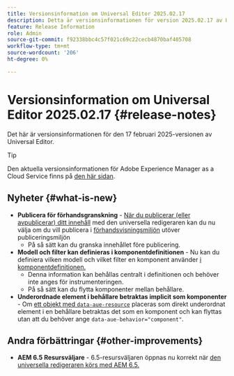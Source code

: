 ```yaml
---
title: Versionsinformation om Universal Editor 2025.02.17
description: Detta är versionsinformationen för version 2025.02.17 av Universal Editor.
feature: Release Information
role: Admin
source-git-commit: f92338bbc4c57f021c69c22cecb4870baf405708
workflow-type: tm+mt
source-wordcount: '206'
ht-degree: 0%

---
```



# Versionsinformation om Universal Editor 2025.02.17 {#release-notes}

Det här är versionsinformationen för den 17 februari 2025-versionen av Universal Editor.

>[!TIP]
>
>Den aktuella versionsinformationen för Adobe Experience Manager as a Cloud Service finns på [den här sidan](/help/release-notes/release-notes-cloud/release-notes-current.md).

## Nyheter {#what-is-new}

* **Publicera för förhandsgranskning** - [När du publicerar (eller avpublicerar) ditt innehåll](/help/sites-cloud/authoring/universal-editor/publishing.md) med den universella redigeraren kan du nu välja om du vill publicera i [förhandsvisningsmiljön](/help/sites-cloud/authoring/sites-console/previewing-content.md) utöver publiceringsmiljön
   * På så sätt kan du granska innehållet före publicering.
* **Modell och filter kan definieras i komponentdefinitionen** - Nu kan du definiera vilken modell och vilket filter en komponent använder [ i komponentdefinitionen.](/help/implementing/universal-editor/component-definition.md#template)
   * Denna information kan behållas centralt i definitionen och behöver inte anges för instrumenteringen.
   * På så sätt kan du flytta komponenter mellan behållare.
* **Underordnade element i behållare betraktas implicit som komponenter** - Om [ ett objekt med `data-aue-resource`](/help/implementing/universal-editor/attributes-types.md#data-properties) placeras som direkt underordnat element i en behållare betraktas det som en komponent och kan flyttas utan att du behöver ange `data-aue-behavior="component"`.

## Andra förbättringar {#other-improvements}

* **AEM 6.5 Resursväljare** - 6.5-resursväljaren öppnas nu korrekt när [den universella redigeraren körs med AEM 6.5.](https://experienceleague.adobe.com/en/docs/experience-manager-65/content/implementing/developing/headless/universal-editor/introduction)
